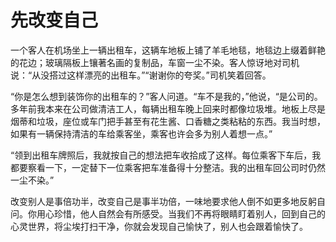 # 先改变自己

一个客人在机场坐上一辆出租车，这辆车地板上铺了羊毛地毯，地毯边上缀着鲜艳的花边；玻璃隔板上镶著名画的复制品，车窗一尘不染。客人惊讶地对司机说：“从没搭过这样漂亮的出租车。”“谢谢你的夸奖。”司机笑着回答。  

“你是怎么想到装饰你的出租车的？”客人问道。“车不是我的，”他说，“是公司的。多年前我本来在公司做清洁工人，每辆出租车晚上回来时都像垃圾堆。地板上尽是烟蒂和垃圾，座位或车门把手甚至有花生酱、口香糖之类粘粘的东西。我当时想，如果有一辆保持清洁的车给乘客坐，乘客也许会多为别人着想一点。”  

“领到出租车牌照后，我就按自己的想法把车收拾成了这样。每位乘客下车后，我都要察看一下，一定替下一位乘客把车准备得十分整洁。我的出租车回公司时仍然一尘不染。”  

改变别人是事倍功半，改变自己是事半功倍，一味地要求他人倒不如更多地反躬自问。你用心珍惜，他人自然会有所感受。当我们不再将眼睛盯着别人，回到自己的心灵世界，将尘埃打扫干净，你就会发现自己愉快了，别人也会跟着愉快了。
  